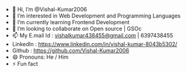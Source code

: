 - 👋 Hi, I’m @Vishal-Kumar2006
- 👀 I’m interested in Web Development and Programming Languages
- 🌱 I’m currently learning Frontend Development 
- 💞️ I’m looking to collaborate on Open source | GSOc 
- 📫 My E.mail Id : vishalkumar438455@gmail.com | 6397438455
-  LinkedIn : https://www.linkedin.com/in/vishal-kumar-8043b5302/
-  Github : https://github.com/Vishal-Kumar2006
- 😄 Pronouns: He / Him
- ⚡ Fun fact 

<!---
Vishal-Kumar2006/Vishal-Kumar2006 is a ✨ special ✨ repository because its `README.md` (this file) appears on your GitHub profile.
You can click the Preview link to take a look at your changes.
--->
